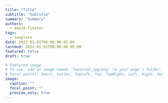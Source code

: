 ```yaml
---
title: "Title"
subtitle: "Subtitle"
summary: "Summary"
authors:
  - david-finster
tags:
  - template
date: 2022-01-01T00:00:00-05:00
lastmod: 2022-01-01T00:00:00-05:00
featured: false
draft: true

# Featured image
# To use, add an image named `featured.jpg/png` to your page's folder.
# Focal points: Smart, Center, TopLeft, Top, TopRight, Left, Right, BottomLeft, Bottom, BottomRight.
image:
  caption: ""
  focal_point: ""
  preview_only: true
---
```

